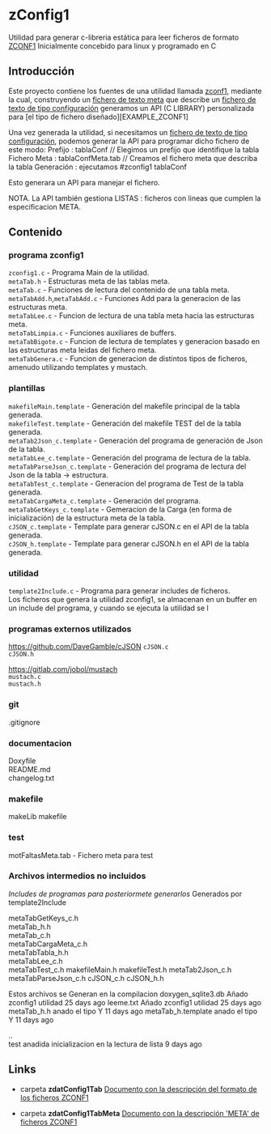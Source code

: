 # zConfig1
Utilidad para generar c-libreria estática para leer ficheros de formato [ZCONF1][TAB_ZCONF1]
Inicialmente concebido para linux y programado en C
## Introducción
Este proyecto contiene los fuentes de una utilidad llamada [zconf1][ZCONF1], mediante la cual, construyendo un [fichero de texto meta][META_ZCONF1] que describe un [fichero de texto de tipo configuración][TAB_ZCONF1] generamos un API (C LIBRARY) personalizada para [el tipo de fichero diseñado][EXAMPLE_ZCONF1] 

Una vez generada la utilidad, si necesitamos un [fichero de texto de tipo configuración][TAB_ZCONF1], podemos generar la API para programar dicho fichero de este modo:
Prefijo : tablaConf // Elegimos un prefijo que identifique la tabla
Fichero Meta : tablaConfMeta.tab // Creamos el fichero meta que describa la tabla
Generación : ejecutamos #zconfig1 tablaConf

Esto generara un API para manejar el fichero.

NOTA. La API también gestiona LISTAS : ficheros con lineas que cumplen la especificacion META.

## Contenido

### programa zconfig1
`zconfig1.c`    - Programa Main de la utilidad.  
`metaTab.h`	    - Estructuras meta de las tablas meta.  
`metaTab.c`	    - Funciones de lectura del contenido de una tabla meta.  
`metaTabAdd.h`,`metaTabAdd.c`  - Funciones Add para la generacion de las estructuras meta.  
`metaTabLee.c`	- Funcion de lectura de una tabla meta hacia las estructuras meta.  
`metaTabLimpia.c`	    - Funciones auxiliares de buffers.  
`metaTabBigote.c`	- Funcion de lectura de templates y generacion basado en las estructuras meta leidas del fichero meta.  
`metaTabGenera.c`	- Funcion de generacion de distintos tipos de ficheros, amenudo utilizando templates y mustach.  

### plantillas
`makefileMain.template`       - Generación del makefile principal de la tabla generada.  
`makefileTest.template`       - Generación del makefile TEST del  de la tabla generada.  
`metaTab2Json_c.template`	    - Generación del programa de generación de Json de la tabla.  
`metaTabLee_c.template`       - Generación del programa de lectura de la tabla.  
`metaTabParseJson_c.template` - Generación del programa de lectura del Json de la tabla -> estructura.  
`metaTabTest_c.template`	    - Generacion del programa de Test de la tabla generada.  
`metaTabCargaMeta_c.template` - Generación del programa.  
`metaTabGetKeys_c.template`   - Gemeracion de la Carga (en forma de inicialización) de la estructura meta de la tabla.  
`cJSON_c.template`            - Template para generar cJSON.c en el API de la tabla generada.  
`cJSON_h.template`	          - Template para generar cJSON.h en el API de la tabla generada.  
### utilidad
`template2Include.c`	- Programa para generar includes de ficheros.  
Los ficheros que genera la utilidad zconfig1, se almacenan en un buffer en un include del programa, y cuando se ejecuta la utilidad se l

### programas externos utilizados
https://github.com/DaveGamble/cJSON
`cJSON.c`  
`cJSON.h`  

https://gitlab.com/jobol/mustach  
`mustach.c`	 
`mustach.h`	 

### git
.gitignore	

### documentacion
Doxyfile	
README.md	 
changelog.txt	 

### makefile
makeLib	
makefile	


### test
motFaltasMeta.tab  - Fichero meta para test  

### Archivos intermedios no incluidos
 *Includes de programas para posteriormete generarlos*
 Generados por template2Include
 
 metaTabGetKeys_c.h  
 metaTab_h.h  
 metaTab_c.h  
 metaTabCargaMeta_c.h  
 metaTabTabla_h.h  
 metaTabLee_c.h  
 metaTabTest_c.h 
 makefileMain.h 
 makefileTest.h 
 metaTab2Json_c.h 
 metaTabParseJson_c.h 
 cJSON_c.h 
 cJSON_h.h

Estos archivos se Generan en la compilacion
doxygen_sqlite3.db	Añado zconfig1 utilidad	25 days ago
leeme.txt	Añado zconfig1 utilidad	25 days ago
metaTab_h.h	anado el tipo Y	11 days ago
metaTab_h.template	anado el tipo Y	11 days ago

..		
test	anadida inicializacion en la lectura de lista	9 days ago



## Links
* carpeta **zdatConfig1Tab** 
[Documento con la descripción del formato de los ficheros ZCONF1][TAB_ZCONF1]

* carpeta **zdatConfig1TabMeta** 
[Documento con la descripción 'META' de ficheros ZCONF1][META_ZCONF1]



[TAB_ZCONF1]: ../zdatConfig1Tab/readme.md "Descripción del formato de ficheros ZCONF1"
[META_ZCONF1]: ../zdatConfig1TabMeta/readme.md "Descripción del formato de ficheros META_ZCONF1"
[ZCONF1]: README.md "Fuentes en C para la generación de programas de manejo de ficheros ZCONF1"
